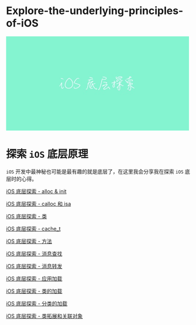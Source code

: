 # Explore-the-underlying-principles-of-iOS

![](https://raw.githubusercontent.com/LeeJunhui/blog_images/master/20200119023407.jpg)

# 探索 `iOS` 底层原理

`iOS` 开发中最神秘也可能是最有趣的就是底层了，在这里我会分享我在探索 `iOS` 底层时的心得。

[iOS 底层探索 - alloc & init](https://github.com/LeeJunhui/Explore-the-underlying-principles-of-iOS/blob/master/iOS%20%E5%BA%95%E5%B1%82%E6%8E%A2%E7%B4%A2%20-%20alloc%20%26%20init.md)

[iOS 底层探索 - calloc 和 isa](https://github.com/LeeJunhui/Explore-the-underlying-principles-of-iOS/blob/master/iOS%20%E5%BA%95%E5%B1%82%E6%8E%A2%E7%B4%A2%20-%20calloc%20%E5%92%8C%20isa.md)

[iOS 底层探索 - 类](https://github.com/LeeJunhui/Explore-the-underlying-principles-of-iOS/blob/master/iOS-%E5%BA%95%E5%B1%82%E6%8E%A2%E7%B4%A2%20-%20%E7%B1%BB.md)

[iOS 底层探索 - cache_t](https://github.com/LeeJunhui/Explore-the-underlying-principles-of-iOS/blob/master/iOS-%E5%BA%95%E5%B1%82%E6%8E%A2%E7%B4%A2%20-%20cache-t.md)

[iOS 底层探索 - 方法](https://github.com/LeeJunhui/Explore-the-underlying-principles-of-iOS/blob/master/iOS-%E5%BA%95%E5%B1%82%E6%8E%A2%E7%B4%A2%20-%20%E6%96%B9%E6%B3%95.md)

[iOS 底层探索 - 消息查找](https://github.com/LeeJunhui/Explore-the-underlying-principles-of-iOS/blob/master/iOS-%E5%BA%95%E5%B1%82%E6%8E%A2%E7%B4%A2%20-%20%E6%B6%88%E6%81%AF%E6%9F%A5%E6%89%BE.md)

[iOS 底层探索 - 消息转发](https://github.com/LeeJunhui/Explore-the-underlying-principles-of-iOS/blob/master/iOS-%E5%BA%95%E5%B1%82%E6%8E%A2%E7%B4%A2%20-%20%E6%B6%88%E6%81%AF%E8%BD%AC%E5%8F%91.md)

[iOS 底层探索 - 应用加载](https://github.com/LeeJunhui/Explore-the-underlying-principles-of-iOS/blob/master/iOS-%E5%BA%95%E5%B1%82%E6%8E%A2%E7%B4%A2%20-%20%E5%BA%94%E7%94%A8%E5%8A%A0%E8%BD%BD.md)

[iOS 底层探索 - 类的加载](https://github.com/LeeJunhui/Explore-the-underlying-principles-of-iOS/blob/master/iOS-%E5%BA%95%E5%B1%82%E6%8E%A2%E7%B4%A2%20-%20%E7%B1%BB%E7%9A%84%E5%8A%A0%E8%BD%BD.md)

[iOS 底层探索 - 分类的加载](https://github.com/LeeJunhui/Explore-the-underlying-principles-of-iOS/blob/master/iOS-%E5%BA%95%E5%B1%82%E6%8E%A2%E7%B4%A2%20-%20%E5%88%86%E7%B1%BB%E7%9A%84%E5%8A%A0%E8%BD%BD.md)

[iOS 底层探索 - 类拓展和关联对象](#)